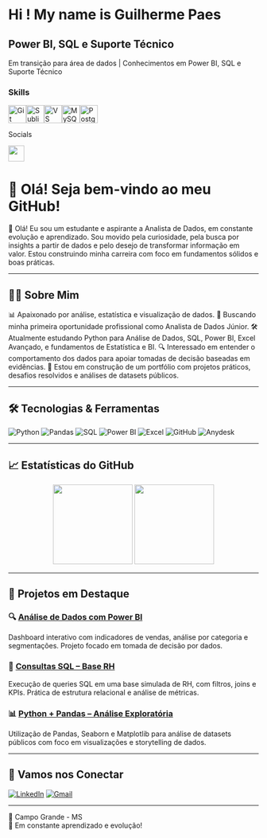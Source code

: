 Hi ! My name is Guilherme Paes
======================================================================================================================================


Power BI, SQL e Suporte Técnico
-------------------------------

Em transição para área de dados | Conhecimentos em Power BI, SQL e Suporte Técnico


### Skills


<p align="left">
<a href="https://git-scm.com/" target="_blank" rel="noreferrer"><img src="https://raw.githubusercontent.com/danielcranney/readme-generator/main/public/icons/skills/git-colored.svg" width="36" height="36" alt="Git" /></a><a href="https://www.sublimetext.com/index2" target="_blank" rel="noreferrer"><img src="https://raw.githubusercontent.com/danielcranney/readme-generator/main/public/icons/skills/sublimetext.svg" width="36" height="36" alt="Sublime Text" /></a><a href="https://code.visualstudio.com/" target="_blank" rel="noreferrer"><img src="https://raw.githubusercontent.com/danielcranney/readme-generator/main/public/icons/skills/visualstudiocode.svg" width="36" height="36" alt="VS Code" /></a><a href="https://www.mysql.com/" target="_blank" rel="noreferrer"><img src="https://raw.githubusercontent.com/danielcranney/readme-generator/main/public/icons/skills/mysql-colored.svg" width="36" height="36" alt="MySQL" /></a><a href="https://www.postgresql.org/" target="_blank" rel="noreferrer"><img src="https://raw.githubusercontent.com/danielcranney/readme-generator/main/public/icons/skills/postgresql-colored.svg" width="36" height="36" alt="PostgreSQL" /></a>
</p


### Socials

<p align="left"> <a href="https://www.github.com/Guipaes01" target="_blank" rel="noreferrer"> <picture> <source media="(prefers-color-scheme: dark)" srcset="https://raw.githubusercontent.com/danielcranney/readme-generator/main/public/icons/socials/github-dark.svg" /> <source media="(prefers-color-scheme: light)" srcset="https://raw.githubusercontent.com/danielcranney/readme-generator/main/public/icons/socials/github.svg" /> <img src="https://raw.githubusercontent.com/danielcranney/readme-generator/main/public/icons/socials/github.svg" width="32" height="32" /> </picture> </a></p>

# 👋 Olá! Seja bem-vindo ao meu GitHub!

🎯 Olá! Eu sou um estudante e aspirante a Analista de Dados, em constante evolução e aprendizado. Sou movido pela curiosidade, pela busca por insights a partir de dados e pelo desejo de transformar informação em valor. Estou construindo minha carreira com foco em fundamentos sólidos e boas práticas.

---

## 🧑‍💻 Sobre Mim

📊 Apaixonado por análise, estatística e visualização de dados.
💼 Buscando minha primeira oportunidade profissional como Analista de Dados Júnior.
🛠️ Atualmente estudando Python para Análise de Dados, SQL, Power BI, Excel Avançado, e fundamentos de Estatística e BI.
🔍 Interessado em entender o comportamento dos dados para apoiar tomadas de decisão baseadas em evidências.
🚀 Estou em construção de um portfólio com projetos práticos, desafios resolvidos e análises de datasets públicos.

---

## 🛠️ Tecnologias & Ferramentas

![Python](https://img.shields.io/badge/-Python-3776AB?style=flat-square&logo=python&logoColor=white)
![Pandas](https://img.shields.io/badge/-Pandas-150458?style=flat-square&logo=pandas&logoColor=white)
![SQL](https://img.shields.io/badge/-SQL-4479A1?style=flat-square&logo=mysql&logoColor=white)
![Power BI](https://img.shields.io/badge/-Power%20BI-F2C811?style=flat-square&logo=powerbi&logoColor=black)
![Excel](https://img.shields.io/badge/-Excel-217346?style=flat-square&logo=microsoft-excel&logoColor=white)
![GitHub](https://img.shields.io/badge/-GitHub-181717?style=flat-square&logo=github&logoColor=white)
![Anydesk](https://img.shields.io/badge/-AnyDesk-E2001A?style=flat-square&logo=anydesk&logoColor=white)

---

## 📈 Estatísticas do GitHub

<div align="center">
  <img height="160em" src="https://github-readme-stats.vercel.app/api?username=guilhermepaes&show_icons=true&theme=tokyonight" />
  <img height="160em" src="https://github-readme-stats.vercel.app/api/top-langs/?username=guilhermepaes&layout=compact&theme=tokyonight" />
</div>

---

## 🚀 Projetos em Destaque

### 🔍 [Análise de Dados com Power BI](https://github.com/SEU_USUARIO/powerbi-vendas)
Dashboard interativo com indicadores de vendas, análise por categoria e segmentações. Projeto focado em tomada de decisão por dados.

### 🧾 [Consultas SQL – Base RH](https://github.com/SEU_USUARIO/sql-rh)
Execução de queries SQL em uma base simulada de RH, com filtros, joins e KPIs. Prática de estrutura relacional e análise de métricas.

### 📊 [Python + Pandas – Análise Exploratória](https://github.com/SEU_USUARIO/analise-python)
Utilização de Pandas, Seaborn e Matplotlib para análise de datasets públicos com foco em visualizações e storytelling de dados.

---

## 🤝 Vamos nos Conectar

[![LinkedIn](https://img.shields.io/badge/-LinkedIn-blue?style=flat-square&logo=linkedin&logoColor=white)](https://linkedin.com/in/SEU_PERFIL)
[![Gmail](https://img.shields.io/badge/-Gmail-D14836?style=flat-square&logo=gmail&logoColor=white)](mailto:guilhermepaes2023@gmail.com)


---

📍 Campo Grande - MS  
🧠 Em constante aprendizado e evolução!
